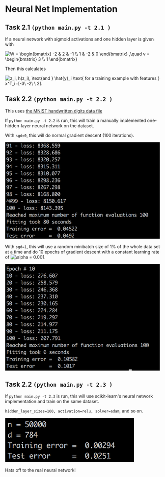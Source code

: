 # Neural Net Implementation

## Task 2.1 `(python main.py -t 2.1 )`
If a neural network with sigmoid activations and one hidden layer is given with

<img src="https://latex.codecogs.com/gif.latex?W&space;=&space;\begin{bmatrix}&space;-2&space;&&space;2&space;&&space;-1&space;\\&space;1&space;&&space;-2&space;&&space;0&space;\end{bmatrix}&space;,\quad&space;v&space;=&space;\begin{bmatrix}&space;3&space;\\&space;1&space;\end{bmatrix}" title="W = \begin{bmatrix} -2 & 2 & -1 \\ 1 & -2 & 0 \end{bmatrix} ,\quad v = \begin{bmatrix} 3 \\ 1 \end{bmatrix}" />

Then this calculates 

<img src="https://latex.codecogs.com/gif.latex?z_i,&space;h(z_i),&space;\text{and&space;}&space;\hat{y}_i&space;\text{&space;for&space;a&space;training&space;example&space;with&space;features&space;}&space;x^T_i=[-3\&space;-2\&space;\&space;2]." title="z_i, h(z_i), \text{and } \hat{y}_i \text{ for a training example with features } x^T_i=[-3\ -2\ \ 2]." />


## Task 2.2 `(python main.py -t 2.2 )`
This uses [the MNIST handwritten digits data file](http://deeplearning.net/data/mnist/mnist.pkl.gz) 

If `python main.py -t 2.2` is run, this will train a manually implemented one-hidden-layer neural network on the dataset. 

With `sgd=0`, this will do normal gradient descent (100 iterations).

![Normal gradient descent performance](./figs/output2_2_original.png)

With `sgd=1`, this will use a random minibatch size of 1% of the whole data set at a time and do 10 epochs of gradient descent with a constant learning rate of <img src="https://latex.codecogs.com/gif.latex?\inline&space;\alpha&space;=&space;0.001" title="\alpha = 0.001" />.

![Stochastic minibatch performance](./figs/output2_2_SGD.png)

## Task 2.2 `(python main.py -t 2.3 )`
If `python main.py -t 2.3` is run, this will use scikit-learn's neural network implementation and train on the same dataset. 

`hidden_layer_sizes=100, activation=relu, solver=adam`, and so on. 

![scikit learn MLPClassifier performance](./figs/output_sklearn_mlpc.png)

Hats off to the real neural network!
